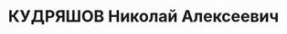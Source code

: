---
title: КУДРЯШОВ Николай Алексеевич
description: "Род. в 1906, Московская губ., пос. Городище, русский, обр.: среднее,\
  \ б/п. Проживал: Московская обл., Орехово-Зуевский р-н, д. Городищи. Рабочий Городищенской\
  \ текстильной фабрики. \n  Арестован 16.08.1936. Обв. в принадлежности к к.-р. террористической\
  \ организации и в подготовке терактов. Приговор: ВК ВС СССР, 07.03.1937 – ВМН. Расстрелян\
  \ 08.03.1937, г.Москва. \n  Реабилитирован ВК ВС СССР 21.01.1958"
---